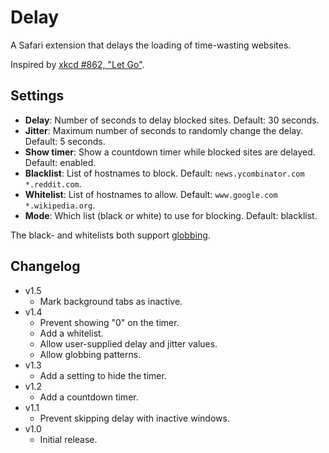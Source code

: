 # Delay

A Safari extension that delays the loading of time-wasting websites.

Inspired by [xkcd #862, "Let Go"][1].

## Settings

- **Delay**: Number of seconds to delay blocked sites.
  Default: 30 seconds.
- **Jitter**: Maximum number of seconds to randomly change the delay.
  Default: 5 seconds.
- **Show timer**: Show a countdown timer while blocked sites are delayed.
  Default: enabled.
- **Blacklist**: List of hostnames to block.
  Default: `news.ycombinator.com *.reddit.com`.
- **Whitelist**: List of hostnames to allow.
  Default: `www.google.com *.wikipedia.org`.
- **Mode**: Which list (black or white) to use for blocking.
  Default: blacklist.

The black- and whitelists both support [globbing][2].

## Changelog

- v1.5
  * Mark background tabs as inactive.
- v1.4
  * Prevent showing "0" on the timer.
  * Add a whitelist.
  * Allow user-supplied delay and jitter values.
  * Allow globbing patterns.
- v1.3
  * Add a setting to hide the timer.
- v1.2
  * Add a countdown timer.
- v1.1
  * Prevent skipping delay with inactive windows.
- v1.0
  * Initial release.

[1]: http://xkcd.com/862/
[2]: http://en.wikipedia.org/wiki/Glob_(programming)
